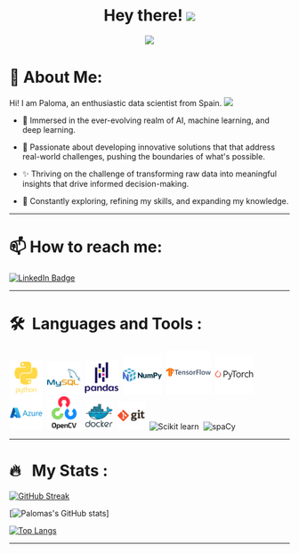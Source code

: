 <h1 align="center">Hey there! <img src="https://media.giphy.com/media/hvRJCLFzcasrR4ia7z/giphy.gif" width="40"></h1>


<p align="center"><img src="https://media.giphy.com/media/v1.Y2lkPTc5MGI3NjExMXVlajVoM2xkaTdrMmNzdmVwNHZtODE4YmhjcHkybGg4NHp2cGZjMSZlcD12MV9pbnRlcm5hbF9naWZfYnlfaWQmY3Q9Zw/JFsJ35j8Zi4q789gdy/giphy.gif" width="500"/></p>



# 💫 About Me:

Hi! I am Paloma, an enthusiastic data scientist from Spain. <img src="https://media.giphy.com/media/WUlplcMpOCEmTGBtBW/giphy.gif" width="30">

- 🤖 Immersed in the ever-evolving realm of AI, machine learning, and deep learning.

- 🚀 Passionate about developing innovative solutions that that address real-world challenges, pushing the boundaries of what's possible.

- ✨ Thriving on the challenge of transforming raw data into meaningful insights that drive informed decision-making.

- 🌱 Constantly exploring, refining my skills, and expanding my knowledge.

---


# 📫 How to reach me:
<p align="left">
<a href="https://www.linkedin.com/in/paloma-garcia-data-science/"><img src="https://img.shields.io/badge/LinkedIn-blue?style=for-the-badge&logo=linkedin&logoColor=white" alt="LinkedIn Badge"></a>
</p>

---

# 🛠 &nbsp;Languages and Tools :

<p>
<img src="https://github.com/devicons/devicon/blob/master/icons/python/python-plain-wordmark.svg" title="Python" alt="JPython" height="60"/>&nbsp;
<img src="https://github.com/devicons/devicon/blob/master/icons/mysql/mysql-original-wordmark.svg" title="MySQL" alt="MySQL"  height="60"/>&nbsp;
<img src="https://github.com/devicons/devicon/blob/master/icons/pandas/pandas-original-wordmark.svg" title="Pandas" alt="Pandas"  height="60"/>&nbsp;
<img src="https://github.com/devicons/devicon/blob/master/icons/numpy/numpy-original-wordmark.svg" title="Numpy" alt="Numpy" height="70"/>&nbsp;
<img src="https://github.com/devicons/devicon/blob/master/icons/tensorflow/tensorflow-original-wordmark.svg" title="Tensorflow" alt="Tensorflow"  height=80"/>&nbsp;
<img src="https://github.com/devicons/devicon/blob/master/icons/pytorch/pytorch-original-wordmark.svg"  title="Pytorch" alt="Pytorch" height="70"/>&nbsp;
<img src="https://github.com/devicons/devicon/blob/master/icons/azure/azure-original-wordmark.svg" title="Azure" alt="Azure" height="60"/>&nbsp;
<img src="https://github.com/devicons/devicon/blob/master/icons/opencv/opencv-original-wordmark.svg" title="OpenCV" alt="OpenCV"  height="60"/>&nbsp;
<img src="https://github.com/devicons/devicon/blob/master/icons/docker/docker-original-wordmark.svg" title="docker"  alt="docker" height="50"/>&nbsp;
<img src="https://github.com/devicons/devicon/blob/master/icons/git/git-original-wordmark.svg" title="Git" **alt="Git" height="50"/>&nbsp;
<img src="https://scikit-learn.org/stable/_static/scikit-learn-logo-small.png" title="Scikit learn" alt="Scikit learn" height="40"/>&nbsp;
<img src="https://upload.wikimedia.org/wikipedia/commons/8/88/SpaCy_logo.svg" title="spaCy" alt="spaCy" height="40"/>&nbsp;
</p>


---

# 🔥 &nbsp; My Stats :
[![GitHub Streak](http://github-readme-streak-stats.herokuapp.com?user=PalomaGGC&theme=dark&background=000000)](https://git.io/streak-stats)

[![Palomas's GitHub stats](https://github-readme-stats.vercel.app/api?username=PalomaGGC&show_icons=true&theme=radical)]

[![Top Langs](https://github-readme-stats.vercel.app/api/top-langs/?username=PalomaGGC&layout=compact&theme=vision-friendly-dark)](https://github.com/anuraghazra/github-readme-stats)




---


<p align="center"><img src="https://komarev.com/ghpvc/?username=PalomaGGC&style=flat-square&color=blue" alt=""></p>





